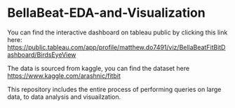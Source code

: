 # BellaBeat-EDA-and-Visualization

You can find the interactive dashboard on tableau public by clicking this link here: https://public.tableau.com/app/profile/matthew.do7491/viz/BellaBeatFitBitDashboard/BirdsEyeView

The data is sourced from kaggle, you can find the dataset here
https://www.kaggle.com/arashnic/fitbit

This repository includes the entire process of performing queries on large data, to data analysis and visuailzation. 
